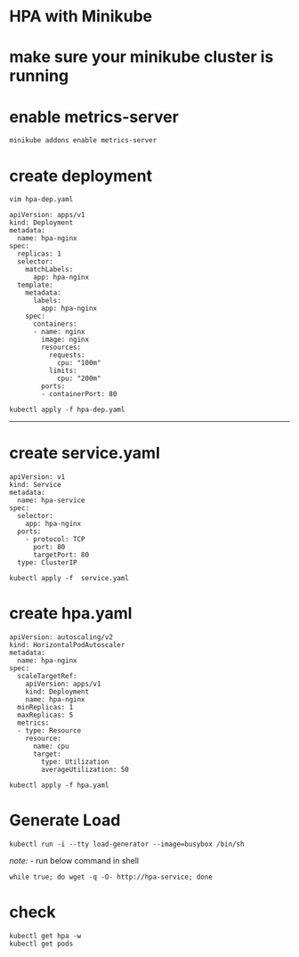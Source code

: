 

# HPA with Minikube

#  make sure your minikube cluster is running

# enable metrics-server
````
minikube addons enable metrics-server
````

# create deployment 
````
vim hpa-dep.yaml
````

````
apiVersion: apps/v1
kind: Deployment
metadata:
  name: hpa-nginx
spec:
  replicas: 1
  selector:
    matchLabels:
      app: hpa-nginx
  template:
    metadata:
      labels:
        app: hpa-nginx
    spec:
      containers:
      - name: nginx
        image: nginx
        resources:
          requests:
            cpu: "100m"
          limits:
            cpu: "200m"
        ports:
        - containerPort: 80
````
````
kubectl apply -f hpa-dep.yaml
````

---
# create service.yaml
````
apiVersion: v1
kind: Service
metadata:
  name: hpa-service
spec:
  selector:
    app: hpa-nginx
  ports:
    - protocol: TCP
      port: 80
      targetPort: 80
  type: ClusterIP
````
````
kubectl apply -f  service.yaml
````

# create hpa.yaml


````
apiVersion: autoscaling/v2
kind: HorizontalPodAutoscaler
metadata:
  name: hpa-nginx
spec:
  scaleTargetRef:
    apiVersion: apps/v1
    kind: Deployment
    name: hpa-nginx
  minReplicas: 1
  maxReplicas: 5
  metrics:
  - type: Resource
    resource:
      name: cpu
      target:
        type: Utilization
        averageUtilization: 50
````
````
kubectl apply -f hpa.yaml
````

# Generate Load
````
kubectl run -i --tty load-generator --image=busybox /bin/sh
````
*note:* - run below command in shell

````
while true; do wget -q -O- http://hpa-service; done
````
# check
````
kubectl get hpa -w
kubectl get pods
````
